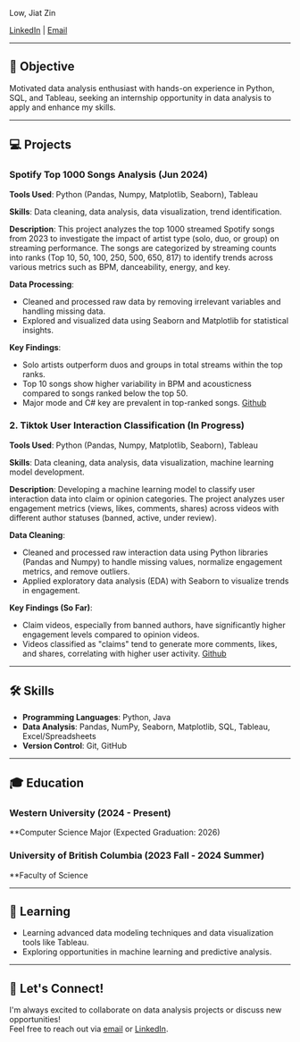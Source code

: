 Low, Jiat Zin

[LinkedIn](https://www.linkedin.com/in/jiatzin-low-9b832a290/) | [Email](mailto:lowjiatzzz@gmail.com)

---

## 🎯 Objective
Motivated data analysis enthusiast with hands-on experience in Python, SQL, and Tableau, seeking an internship opportunity in data analysis to apply and enhance my skills.

---

## 💻 Projects

### Spotify Top 1000 Songs Analysis (Jun 2024)
**Tools Used**: Python (Pandas, Numpy, Matplotlib, Seaborn), Tableau 

**Skills**: Data cleaning, data analysis, data visualization, trend identification.

**Description**: This project analyzes the top 1000 streamed Spotify songs from 2023 to investigate the impact of artist type (solo, duo, or group) on streaming performance. The songs are categorized by streaming counts into ranks (Top 10, 50, 100, 250, 500, 650, 817) to identify trends across various metrics such as BPM, danceability, energy, and key.

**Data Processing**:  
- Cleaned and processed raw data by removing irrelevant variables and handling missing data.
- Explored and visualized data using Seaborn and Matplotlib for statistical insights.

**Key Findings**:  
- Solo artists outperform duos and groups in total streams within the top ranks.
- Top 10 songs show higher variability in BPM and acousticness compared to songs ranked below the top 50.
- Major mode and C# key are prevalent in top-ranked songs.
[Github](https://github.com/low122/Spotify-music-trend)

### 2. **Tiktok User Interaction Classification (In Progress)**
**Tools Used**: Python (Pandas, Numpy, Matplotlib, Seaborn), Tableau

**Skills**: Data cleaning, data analysis, data visualization, machine learning model development.

**Description**: Developing a machine learning model to classify user interaction data into claim or opinion categories. The project analyzes user engagement metrics (views, likes, comments, shares) across videos with different author statuses (banned, active, under review).

**Data Cleaning**:
- Cleaned and processed raw interaction data using Python libraries (Pandas and Numpy) to handle missing values, normalize engagement metrics, and remove outliers.
- Applied exploratory data analysis (EDA) with Seaborn to visualize trends in engagement.

**Key Findings (So Far)**:
- Claim videos, especially from banned authors, have significantly higher engagement levels compared to opinion videos.
- Videos classified as "claims" tend to generate more comments, likes, and shares, correlating with higher user activity.
[Github](https://github.com/low122/Spotify-music-trend)

---

## 🛠️ Skills
- **Programming Languages**: Python, Java
- **Data Analysis**: Pandas, NumPy, Seaborn, Matplotlib, SQL, Tableau, Excel/Spreadsheets
- **Version Control**: Git, GitHub

---
## 🎓 Education

### Western University (2024 - Present)
**Computer Science Major (Expected Graduation: 2026) 

### University of British Columbia (2023 Fall - 2024 Summer)
**Faculty of Science

---

## 🌱 Learning
- Learning advanced data modeling techniques and data visualization tools like Tableau.
- Exploring opportunities in machine learning and predictive analysis.

---

## 🤝 Let's Connect!
I'm always excited to collaborate on data analysis projects or discuss new opportunities!  
Feel free to reach out via [email](mailto:lowjiatzzz@gmail.com) or [LinkedIn](https://www.linkedin.com/in/jiatzin-low-9b832a290/).
